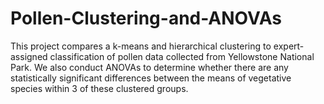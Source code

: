 # Pollen-Clustering-and-ANOVAs
This project compares a k-means and hierarchical clustering to expert-assigned classification of pollen data collected from Yellowstone National Park. We also conduct ANOVAs to determine whether there are any statistically significant differences between the means of vegetative species within 3 of these clustered groups.
